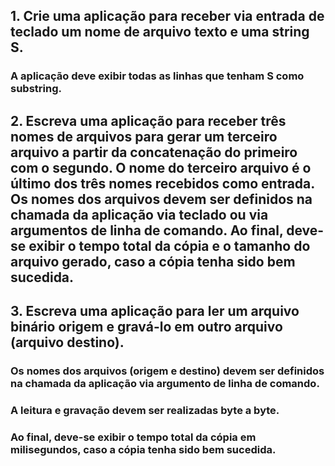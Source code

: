 ## 1. Crie uma aplicação para receber via entrada de teclado um nome de arquivo texto e uma string S.
### A aplicação deve exibir todas as linhas que tenham S como substring.
## 2. Escreva uma aplicação para receber três nomes de arquivos para gerar um terceiro arquivo a partir da concatenação do primeiro com o segundo. O nome do terceiro arquivo é o último dos três nomes recebidos como entrada. Os nomes dos arquivos devem ser definidos na chamada da aplicação via teclado ou via argumentos de linha de comando. Ao final, deve-se exibir o tempo total da cópia e o tamanho do arquivo gerado, caso a cópia tenha sido bem sucedida.
## 3. Escreva uma aplicação para ler um arquivo binário origem e gravá-lo em outro arquivo (arquivo destino).
### Os nomes dos arquivos (origem e destino) devem ser definidos na chamada da aplicação via argumento de linha de comando.
### A leitura e gravação devem ser realizadas byte a byte.
### Ao final, deve-se exibir o tempo total da cópia em milisegundos, caso a cópia tenha sido bem sucedida.